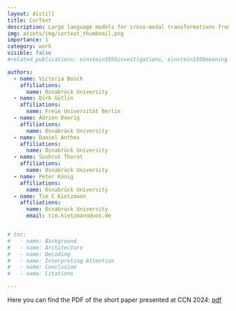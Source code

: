 ```yaml
---
layout: distill
title: CorText
description: Large language models for cross-modal transformations from visually evoked brain responses to text captions
img: assets/img/cortext_thumbnail.png
importance: 1
category: work
visible: false
#related_publications: einstein1956investigations, einstein1950meaning

authors:
  - name: Victoria Bosch
    affiliations:
      name: Osnabrück University
  - name: Dirk Gütlin
    affiliations:
      name: Freie Universität Berlin
  - name: Adrien Doerig
    affiliations:
      name: Osnabrück University
  - name: Daniel Anthes
    affiliations:
      name: Osnabrück University
  - name: Sushrut Thorat
    affiliations:
      name: Osnabrück University
  - name: Peter König
    affiliations:
      name: Osnabrück University
  - name: Tim C Kietzmann
    affiliations:
      name: Osnabrück University
      email: tim.kietzmann@uos.de


# toc:
#   - name: Background
#   - name: Architecture
#   - name: Decoding
#   - name: Interpreting Attention
#   - name: Conclusion
#   - name: Citations

---
```


Here you can find the PDF of the short paper presented at CCN 2024: [pdf](/assets/pdf/Cortext_Bosch_CCN2024.pdf)

